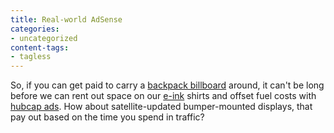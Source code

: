 ```yaml
---
title: Real-world AdSense
categories:
- uncategorized
content-tags:
- tagless
---
```


So, if you can get paid to carry a [backpack billboard][1] around, it can't be long before we can rent out space on our [e-ink][2] shirts and offset fuel costs with [hubcap ads][3].  How about satellite-updated bumper-mounted displays, that pay out based on the time you spend in traffic?

   [1]: http://www.engadget.com/entry/3982223788822977/
   [2]: http://www.eink.com/
   [3]: http://www.gothamist.com/archives/2004/09/13/wheeling_and_dealing.php
